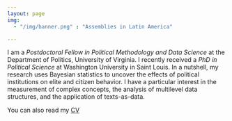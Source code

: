 ```yaml
---
layout: page
img:
  - "/img/banner.png" : "Assemblies in Latin America"

---
```

[banner]:"https://github.com/ConstanzaSchibber/constanzaschibber.github.io/blob/master/img/banner.png"

I am a *Postdoctoral Fellow in Political Methodology and Data Science* at the Department of Politics, University of Virginia. I recently received a *PhD in Political Science* at Washington University in Saint Louis. In a nutshell, my research uses Bayesian statistics to uncover the effects of political institutions on elite and citizen behavior. I have a particular interest in the measurement of complex concepts, the analysis of multilevel data structures, and the application of texts-as-data.

You can also read my [CV](https://graduate.artsci.wustl.edu/constanza/cv)

